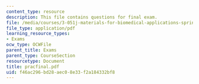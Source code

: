 ```yaml
---
content_type: resource
description: This file contains questions for final exam.
file: /media/courses/3-051j-materials-for-biomedical-applications-spring-2006/f46ac296bd28aec08e33f2a184332bf8_pracfinal.pdf
file_type: application/pdf
learning_resource_types:
- Exams
ocw_type: OCWFile
parent_title: Exams
parent_type: CourseSection
resourcetype: Document
title: pracfinal.pdf
uid: f46ac296-bd28-aec0-8e33-f2a184332bf8
---
```


